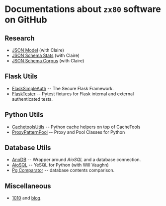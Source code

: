 # Documentations about `zx80` software on GitHub

## Research

- [JSON Model](https://github.com/clairey-zx81/json-model) (with Claire)
- [JSON Schema Stats](https://github.com/clairey-zx81/json-schema-stats) (with Claire)
- [JSON Schema Corpus](https://github.com/clairey-zx81/yac) (with Claire)

## Flask Utils

- [FlaskSimpleAuth](/flask-simple-auth/) -- The Secure Flask Framework.
- [FlaskTester](/flask-tester/) -- Pytest fixtures for Flask internal and external authenticated tests.

## Python Utils

- [CachetoolsUtils](/cachetools-utils/) -- Python cache helpers on top of CacheTools
- [ProxyPatternPool](/proxy-pattern-pool/) -- Proxy and Pool Classes for Python

## Database Utils

- [AnoDB](/anodb/) -- Wrapper around _AioSQL_ and a database connection.
- [AioSQL](https://nackjicholson.github.io/aiosql) -- YeSQL for Python (with Will Vaughn)
- [Pg Comparator](https://github.com/zx80/pg_comparator) -- database contents comparison.

## Miscellaneous

- [1010](https://github.com/zx80/1010) and [blog](http://blog.coelho.net/games/2016/07/28/1010-game.html).
